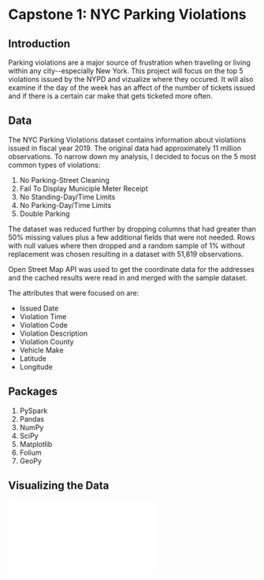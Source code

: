 # Capstone 1: NYC Parking Violations

## Introduction
Parking violations are a major source of frustration when traveling or living within any city--especially New York. This project will focus on the top 5 violations issued by the NYPD and vizualize where they occured. It will also examine if the day of the week has an affect of the number of tickets issued and if there is a certain car make that gets ticketed more often.


## Data
The NYC Parking Violations dataset contains information about violations issued in fiscal year 2019. The original data had approximately 11 million observations. To narrow down my analysis, I decided to focus on the 5 most common types of violations:

1. No Parking-Street Cleaning
2. Fail To Display Municiple Meter Receipt
3. No Standing-Day/Time Limits
4. No Parking-Day/Time Limits
5. Double Parking

The dataset was reduced further by dropping columns that had greater than 50% missing values plus a few additional fields that were not needed. Rows with null values where then dropped and a random sample of 1% without replacement was chosen resulting in a dataset with 51,819 observations.

Open Street Map API was used to get the coordinate data for the addresses and the cached results were read in and merged with the sample dataset.

The attributes that were focused on are:

* Issued Date
* Violation Time
* Violation Code
* Violation Description
* Violation County
* Vehicle Make
* Latitude
* Longitude


## Packages
1. PySpark
2. Pandas
3. NumPy
4. SciPy
5. Matplotlib
6. Folium
7. GeoPy

## Visualizing the Data

![Map](../images/parking_map_w_layers.html)